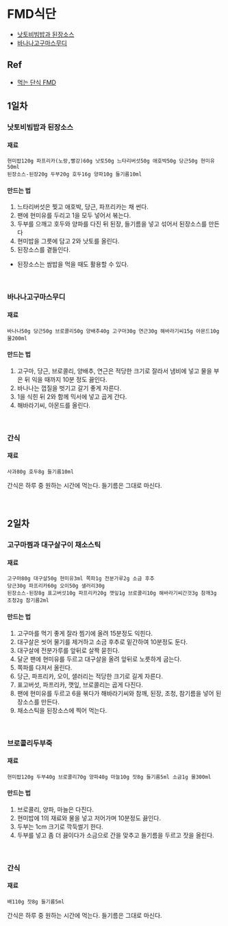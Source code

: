 # FMD식단
* [낫토비빔밥과 된장소스](#낫토비빔밥과-된장소스)
* [바나나고구마스무디](#바나나고구마스무디)

## Ref
- [먹는 단식 FMD](https://book.naver.com/bookdb/book_detail.nhn?bid=15303766)

## 1일차

### 낫토비빔밥과 된장소스

#### 재료
```
현미밥120g 파프리카(노랑,빨강)60g 낫토50g 느타리버섯50g 애호박50g 당근50g 현미유50ml
된장소스-된장20g 두부20g 호두16g 양파10g 들기름10ml
```
#### 만드는 법

1. 느타리버섯은 찢고 애호박, 당근, 파프리카는 채 썬다.
2. 팬에 현미유를 두리고 1을 모두 넣어서 볶는다.
3. 두부를 으깨고 호두와 양파를 다진 뒤 된장, 들기름을 넣고 섞어서 된장소스를 만든다
4. 현미밥을 그릇에 담고 2와 낫토를 올린다.
5. 된장소스를 곁들인다.
- 된장소스는 쌈밥을 먹을 때도 활용할 수 있다.
<br />

### 바나나고구마스무디

#### 재료
```
바나나50g 당근50g 브로콜리50g 양배추40g 고구마30g 연근30g 해바라기씨15g 아몬드10g 물200ml
```
#### 만드는 법

1. 고구마, 당근, 브로콜리, 양배추, 연근은 적당한 크기로 잘라서 냄비에 넣고 물을 부은 뒤 익을 때까지 10분 정도 끓인다.
2. 바나나는 껍질을 벗기고 갈기 좋게 자른다.
3. 1을 식힌 뒤 2와 함께 믹서에 넣고 곱게 간다.
4. 해바라기씨, 아몬드를 올린다.
<br />

### 간식

#### 재료
```
사과80g 호두8g 들기름10ml
```
간식은 하루 중 원하는 시간에 먹는다. 들기름은 그대로 마신다.
<br />
<br />
<br />

## 2일차

### 고구마찜과 대구살구이 채소스틱

#### 재료
```
고구마80g 대구살50g 현미유3ml 쪽파1g 전분가루2g 소금 후추
당근30g 파프리카60g 오이50g 샐러리30g
된장소스-된장8g 표고버섯10g 파프리카20g 깻잎1g 브로콜리10g 해바라기씨간것3g 참깨3g 조청2g 참기름2ml
```
#### 만드는 법

1. 고구마를 먹기 좋게 잘라 찜기에 올려 15분정도 익힌다.
2. 대구살은 씻어 물기를 제거하고 소금 후추로 밑간하여 10분정도 둔다.
3. 대구살에 전분가루를 앞뒤로 살짝 묻힌다.
4. 달군 팬에 현미유를 두르고 대구살을 올려 앞뒤로 노릇하게 굽는다.
5. 쪽파를 다져서 올린다.
6. 당근, 파프리카, 오이, 샐러리는 적당한 크기로 길게 자른다.
7. 표고버섯, 파프리카, 깻잎, 브로콜리는 곱게 다진다.
8. 팬에 현미유를 두르고 6을 볶다가 해바라기씨와 참깨, 된장, 조청, 참기름을 넣어 된장소스를 만든다.
9. 채소스틱을 된장소스에 찍어 먹는다.
<br />

### 브로콜리두부죽

#### 재료
```
현미밥120g 두부40g 브로콜리70g 양파40g 마늘10g 잣8g 들기름5ml 소금1g 물300ml
```
#### 만드는 법

1. 브로콜리, 양파, 마늘은 다진다.
2. 현미밥에 1의 재료와 물을 넣고 저어가며 10분정도 끓인다.
3. 두부는 1cm 크기로 깍둑썰기 한다.
4. 두부를 넣고 좀 더 끓이다가 소금으로 간을 맞추고 들기름을 두르고 잣을 올린다.

<br />

### 간식

#### 재료
```
배110g 잣8g 들기름5ml
```
간식은 하루 중 원하는 시간에 먹는다. 들기름은 그대로 마신다.

